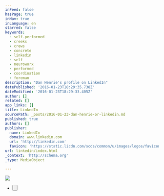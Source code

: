 ```yaml
---
inFeed: false
hasPage: true
inNav: true
inLanguage: en
starred: false
keywords:
  - self-performed
  - creeks
  - crews
  - concrete
  - linkedin
  - self
  - neuroworx
  - performed
  - coordination
  - foreman
description: "Dan Henrie's profile on LinkedIn"
datePublished: '2016-01-23T18:29:35.738Z'
dateModified: '2016-01-23T18:29:33.405Z'
author: []
related: []
app_links: []
title: LinkedIn
sourcePath: _posts/2016-01-23-dan-henrie-or-linkedin.md
published: true
authors: []
publisher:
  name: LinkedIn
  domain: www.linkedin.com
  url: 'http://linkedin.com'
  favicon: 'https://static.licdn.com/scds/common/u/images/logos/favicons/v1/favicon.ico'
url: linkedin/index.html
_context: 'http://schema.org'
_type: MediaObject

---
```

![](https://the-grid-user-content.s3-us-west-2.amazonaws.com/5d245d74-3bcb-4d63-9ebb-b4f5b14f01c2.png)

* <button style=""><p data-grid-id="c80b7d1a-32bb-42ee-9a96-797a0b7a4839"></p></button>